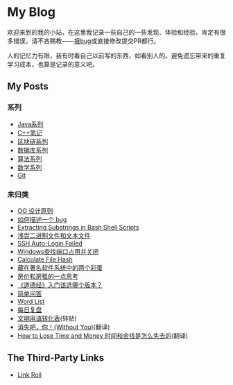 # My Blog

欢迎来到的我的小站，在这里我记录一些自己的一些发现、体验和经验，肯定有很多错误，请不吝赐教——[报bug](https://github.com/iridiumcao/iridiumcao.github.io/issues)或直接修改提交PR都行。

人的记忆力有限，我有时看自己以前写的东西，如看别人的。避免遗忘带来的重复学习成本，也算是记录的意义吧。

## My Posts

### 系列

* [Java系列](java/index.md)
* [C++笔记](https://iridiumcao.github.io/cpp-note/)
* [区块链系列](blockchain/index.md)
* [数据库系列](database/index.md)
* [算法系列](algorithm/index.md)
* [数学系列](maths/index.md)
* [Git](git/index.md)

### 未归类

* [OO 设计原则](oo-design-principle.md)
* [如何描述一个 bug](how_to_describe_a_bug.md)
* [Extracting Substrings in Bash Shell Scripts](bash_script_retrieve_substring.md)
* [浅尝二进制文件和文本文件](binary_text.md)
* [SSH Auto-Login Failed](ssh-failed.md)
* [Windows查找端口占用并关闭](Windows-search-close-port.md)
* [Calculate File Hash](security/CalculateFileHash.md)
* [藏在著名软件系统中的两个彩蛋](easter_egg_hidden_in_famous_softwares.md)
* [房价和房租的一点思考](house_price_rent.md)
* [《道德经》入门该选哪个版本？](laozi-version.md)
* [简单问答](simple-ask-and-answer.md)
* [Word List](word_list.md)
* [每日复盘](daily_review.md)
* [文明用语转化表](workspace_phrase.md)(转贴)
* [消失吧，你！(Without You)](without_you.md)(翻译)
* [How to Lose Time and Money 时间和金钱是怎么失去的](how-to-lose-time-and-money.md)(翻译)

## The Third-Party Links

* [Link Roll](link_roll.md)

